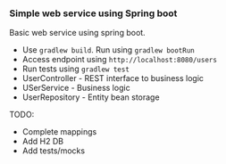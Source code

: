 ### Simple web service using Spring boot

Basic web service using spring boot.

* Use `gradlew build`. Run using `gradlew bootRun`
* Access endpoint using `http://localhost:8080/users`
* Run tests using `gradlew test`
* UserController - REST interface to business logic
* USerService - Business logic
* UserRepository - Entity bean storage

TODO:
- Complete mappings
- Add H2 DB
- Add tests/mocks
